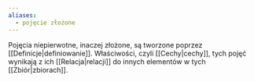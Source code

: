 ```yaml
---
aliases:
  - pojęcie złożone
---
```

Pojęcia niepierwotne, inaczej złożone, są tworzone poprzez [[Definicje|definiowanie]]. 
Właściwości, czyli [[Cechy|cechy]], tych pojęć wynikają z ich [[Relacja|relacji]] do innych elementów w tych [[Zbiór|zbiorach]].
